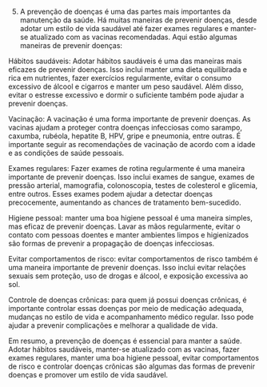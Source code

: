 
5) A prevenção de doenças é uma das partes mais importantes da manutenção da saúde. Há muitas maneiras de prevenir doenças, desde adotar um estilo de vida saudável até fazer exames regulares e manter-se atualizado com as vacinas recomendadas. Aqui estão algumas maneiras de prevenir doenças:

Hábitos saudáveis: Adotar hábitos saudáveis é uma das maneiras mais eficazes de prevenir doenças. Isso inclui manter uma dieta equilibrada e rica em nutrientes, fazer exercícios regularmente, evitar o consumo excessivo de álcool e cigarros e manter um peso saudável. Além disso, evitar o estresse excessivo e dormir o suficiente também pode ajudar a prevenir doenças.

Vacinação: A vacinação é uma forma importante de prevenir doenças. As vacinas ajudam a proteger contra doenças infecciosas como sarampo, caxumba, rubéola, hepatite B, HPV, gripe e pneumonia, entre outras. É importante seguir as recomendações de vacinação de acordo com a idade e as condições de saúde pessoais.

Exames regulares: Fazer exames de rotina regularmente é uma maneira importante de prevenir doenças. Isso inclui exames de sangue, exames de pressão arterial, mamografia, colonoscopia, testes de colesterol e glicemia, entre outros. Esses exames podem ajudar a detectar doenças precocemente, aumentando as chances de tratamento bem-sucedido.

Higiene pessoal: manter uma boa higiene pessoal é uma maneira simples, mas eficaz de prevenir doenças. Lavar as mãos regularmente, evitar o contato com pessoas doentes e manter ambientes limpos e higienizados são formas de prevenir a propagação de doenças infecciosas.

Evitar comportamentos de risco: evitar comportamentos de risco também é uma maneira importante de prevenir doenças. Isso inclui evitar relações sexuais sem proteção, uso de drogas e álcool, e exposição excessiva ao sol.

Controle de doenças crônicas: para quem já possui doenças crônicas, é importante controlar essas doenças por meio de medicação adequada, mudanças no estilo de vida e acompanhamento médico regular. Isso pode ajudar a prevenir complicações e melhorar a qualidade de vida.

Em resumo, a prevenção de doenças é essencial para manter a saúde. Adotar hábitos saudáveis, manter-se atualizado com as vacinas, fazer exames regulares, manter uma boa higiene pessoal, evitar comportamentos de risco e controlar doenças crônicas são algumas das formas de prevenir doenças e promover um estilo de vida saudável.